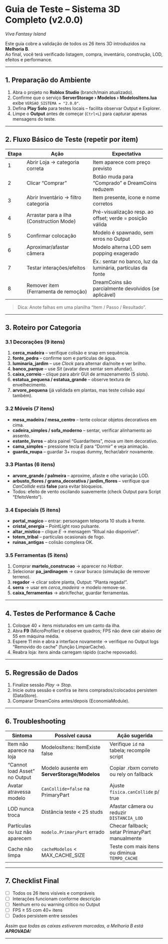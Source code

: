 # Guia de Teste – Sistema 3D Completo (v2.0.0)
_Viva Fantasy Island_

Este guia cobre a validação de todos os 26 itens 3D introduzidos na **Melhoria B**.  
Ao final, você terá verificado listagem, compra, inventário, construção, LOD, efeitos e performance.

---

## 1. Preparação do Ambiente

1. Abra o projeto no **Roblox Studio** (branch/main atualizado).  
2. Confirme que o serviço **ServerStorage › Modelos › ModelosItens.lua** exibe `VERSAO_SISTEMA = "2.0.0"`.  
3. Defina **Play Solo** para testes locais – facilita observar Output e Explorer.  
4. Limpe o **Output** antes de começar (`Ctrl+L`) para capturar apenas mensagens do teste.

---

## 2. Fluxo Básico de Teste (repetir por item)

| Etapa | Ação | Expectativa |
|-------|------|-------------|
| 1 | Abrir Loja → categoria correta | Item aparece com preço previsto |
| 2 | Clicar “Comprar” | Botão muda para “Comprado” e DreamCoins reduzem |
| 3 | Abrir Inventário → filtro categoria | Item presente, ícone e nome corretos |
| 4 | Arrastar para a ilha (Construction Mode) | Pré-visualização resp. ao offset; verde = posição válida |
| 5 | Confirmar colocação | Modelo é spawnado, sem erros no Output |
| 6 | Aproximar/afastar câmera | Modelo alterna LOD sem popping exagerado |
| 7 | Testar interações/efeitos | Ex.: sentar no banco, luz da luminária, partículas da fonte |
| 8 | Remover item (Ferramenta de remoção) | DreamCoins são parcialmente devolvidos (se aplicável) |

> Dica: Anote falhas em uma planilha “Item / Passo / Resultado”.

---

## 3. Roteiro por Categoria

### 3.1 Decorações (9 itens)
1. **cerca_madeira** – verifique colisão e snap em sequência.  
2. **fonte_pedra** – confirme som e partículas de água.  
3. **luminaria_jardim** – use _Clock_ para alternar dia/noite e ver brilho.  
4. **banco_parque** – use _Sit_ (avatar deve sentar sem afundar).  
5. **caixa_correio** – clique para abrir GUI de armazenamento (5 slots).  
6. **estatua_pequena / estatua_grande** – observe textura de envelhecimento.  
7. **arvore_pequena** (já validada em plantas, mas teste colisão aqui também).

### 3.2 Móveis (7 itens)
- **mesa_madeira / mesa_centro** – tente colocar objetos decorativos em cima.  
- **cadeira_simples / sofa_moderno** – sentar, verificar alinhamento ao assento.  
- **estante_livros** – abra painel “GuardarItens”, mova um item decorativo.  
- **cama_simples** – pressione tecla _E_ para “Dormir” e veja animação.  
- **guarda_roupa** – guardar 3+ roupas dummy, fechar/abrir novamente.

### 3.3 Plantas (6 itens)
- **arvore_grande / palmeira** – aproxime, afaste e olhe variação LOD.  
- **arbusto_flores / grama_decorativa / jardim_flores** – verifique que _CanCollide_ está **false** para evitar bloqueios.  
- Todos: efeito de vento oscilando suavemente (check Output para Script “EfeitoVento”).

### 3.4 Especiais (5 itens)
- **portal_magico** – entrar: personagem teleporta 10 studs à frente.  
- **cristal_energia** – PointLight roxo pulsante.  
- **altar_mistico** – clique _E_ → mensagem “Ritual não disponível”.  
- **totem_tribal** – partículas ocasionais de fogo.  
- **ruinas_antigas** – colisão complexa OK.

### 3.5 Ferramentas (5 itens)
1. Comprar **martelo_construcao** → aparecer no _Hotbar_.  
2. Selecionar **pa_jardinagem** → cavar buraco (simulação de remover terreno).  
3. **regador** → clicar sobre planta, Output: “Planta regada!”.  
4. **serra** → usar em _cerca_madeira_ → modelo remove-se.  
5. **caixa_ferramentas** → abrir/fechar, guardar ferramentas.

---

## 4. Testes de Performance & Cache

1. Coloque 40 + itens misturados em um canto da ilha.  
2. Abra **F9** (MicroProfiler) e observe quadros; FPS não deve cair abaixo de 55 em máquina média.  
3. Espere 11 min e abra a interface novamente → verifique no Output logs “Removido do cache” (função LimparCache).  
4. Reabra loja: itens ainda carregam rápido (cache repovoado).

---

## 5. Regressão de Dados

1. Finalize sessão _Play_ → _Stop_.  
2. Inicie outra sessão e confira se itens comprados/colocados persistem (DataStore).  
3. Comparar DreamCoins antes/depois (EconomiaModule).

---

## 6. Troubleshooting

| Sintoma | Possível causa | Ação sugerida |
|---------|----------------|---------------|
| Item não aparece na loja | ModelosItens: ItemExiste false | Verifique `id` na tabela; recompile script |
| “Cannot load Asset” no Output | Modelo ausente em **ServerStorage/Modelos** | Copiar .rbxm correto ou rely on fallback |
| Avatar atravessa modelo | `CanCollide=false` na PrimaryPart | Ajuste `fisica.canCollide` p/ true |
| LOD nunca troca | Distância teste < 25 studs | Afastar câmera ou reduzir `DISTANCIA_LOD` |
| Partículas ou luz não aparecem | `modelo.PrimaryPart` errado | Checar fallback; setar PrimaryPart manualmente |
| Cache não limpa | `cacheModelos` < MAX_CACHE_SIZE | Teste com mais itens ou diminua `TEMPO_CACHE` |

---

## 7. Checklist Final

- [ ] Todos os 26 itens visíveis e compráveis  
- [ ] Interações funcionam conforme descrição  
- [ ] Nenhum erro ou warning crítico no Output  
- [ ] FPS ≥ 55 com 40+ itens  
- [ ] Dados persistem entre sessões  

_Assim que todas as caixas estiverem marcadas, a Melhoria B está **APROVADA**!_

---
